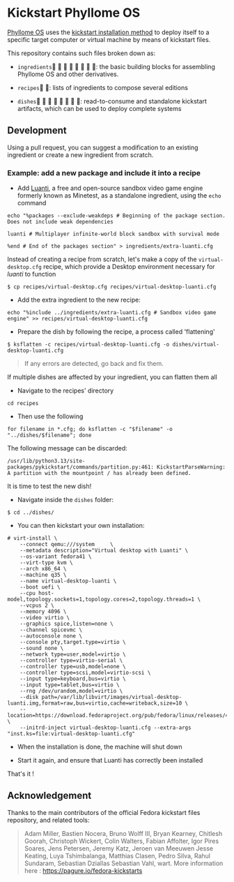 # Kickstart Phyllome OS

[Phyllome OS](https://wiki.phyllo.me/phyllomeos/context) uses the [kickstart installation method](https://pykickstart.readthedocs.io/en/latest/kickstart-docs.html#chapter-1-introduction) to deploy itself to a specific target computer or virtual machine by means of kickstart files.

This repository contains such files broken down as:

* `ingredients`🥑 🥥 🥭 🥝 🥦 🥬 🥒 🧄: the basic building blocks for assembling Phyllome OS and other derivatives.

* `recipes`🧾 🧩: lists of ingredients to compose several editions

* `dishes`🥨 🥐 🥖 🥧 🥞 🥯 🧆 🧁: read-to-consume and standalone kickstart artifacts, which can be used to deploy complete systems

## Development

Using a pull request, you can suggest a modification to an existing ingredient or create a new ingredient from scratch.

### Example: add a new package and include it into a recipe

- Add [Luanti](https://www.luanti.org/), a free and open-source sandbox video game engine formerly known as Minetest, as a standalone ingredient, using the `echo` command

```
echo "%packages --exclude-weakdeps # Beginning of the package section. Does not include weak dependencies

luanti # Multiplayer infinite-world block sandbox with survival mode

%end # End of the packages section" > ingredients/extra-luanti.cfg
```

Instead of creating a recipe from scratch, let's make a copy of the `virtual-desktop.cfg` recipe, which provide a Desktop environment necessary for *luanti* to function

```
$ cp recipes/virtual-desktop.cfg recipes/virtual-desktop-luanti.cfg
```

- Add the extra ingredient to the new recipe:

``` 
echo "%include ../ingredients/extra-luanti.cfg # Sandbox video game engine" >> recipes/virtual-desktop-luanti.cfg
```

- Prepare the dish by following the recipe, a process called 'flattening'

```
$ ksflatten -c recipes/virtual-desktop-luanti.cfg -o dishes/virtual-desktop-luanti.cfg
```

> If any errors are detected, go back and fix them.

If multiple dishes are affected by your ingredient, you can flatten them all

- Navigate to the recipes' directory

```
cd recipes
```

- Then use the following

```
for filename in *.cfg; do ksflatten -c "$filename" -o "../dishes/$filename"; done
```

The following message can be discarded:

```
/usr/lib/python3.13/site-packages/pykickstart/commands/partition.py:461: KickstartParseWarning: A partition with the mountpoint / has already been defined.
```

It is time to test the new dish!

- Navigate inside the `dishes` folder:

```
$ cd ../dishes/
```

* You can then kickstart your own installation:

```
# virt-install \
    --connect qemu:///system     \
    --metadata description="Virtual desktop with Luanti" \
    --os-variant fedora41 \
    --virt-type kvm \
    --arch x86_64 \
    --machine q35 \
    --name virtual-desktop-luanti \
    --boot uefi \
    --cpu host-model,topology.sockets=1,topology.cores=2,topology.threads=1 \
    --vcpus 2 \
    --memory 4096 \
    --video virtio \
    --graphics spice,listen=none \
    --channel spicevmc \
    --autoconsole none \
    --console pty,target.type=virtio \
    --sound none \
    --network type=user,model=virtio \
    --controller type=virtio-serial \
    --controller type=usb,model=none \
    --controller type=scsi,model=virtio-scsi \
    --input type=keyboard,bus=virtio \
    --input type=tablet,bus=virtio \
    --rng /dev/urandom,model=virtio \
    --disk path=/var/lib/libvirt/images/virtual-desktop-luanti.img,format=raw,bus=virtio,cache=writeback,size=10 \
    --location=https://download.fedoraproject.org/pub/fedora/linux/releases/42/Everything/x86_64/os/ \
    --initrd-inject virtual-desktop-luanti.cfg --extra-args "inst.ks=file:virtual-desktop-luanti.cfg"
```

- When the installation is done, the machine will shut down

- Start it again, and ensure that Luanti has correctly been installed

That's it !

## Acknowledgement

Thanks to the main contributors of the official Fedora kickstart files repository, and related tools:

> Adam Miller, Bastien Nocera, Bruno Wolff III, Bryan Kearney, Chitlesh Goorah, Christoph Wickert, Colin Walters, Fabian Affolter, Igor Pires Soares, Jens Petersen, Jeremy Katz, Jeroen van Meeuwen Jesse Keating, Luya Tshimbalanga, Matthias Clasen, Pedro Silva, Rahul Sundaram, Sebastian Dziallas Sebastian Vahl, wart. More information here : https://pagure.io/fedora-kickstarts